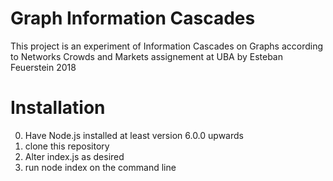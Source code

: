 Graph Information Cascades
=============
This project is an experiment of Information Cascades on Graphs according to Networks Crowds and Markets assignement at UBA by Esteban Feuerstein 2018 

Installation
==============
0) Have Node.js installed at least version 6.0.0 upwards
1) clone this repository
2) Alter index.js as desired
3) run node index on the command line